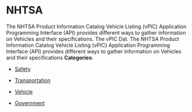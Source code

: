# NHTSA


The NHTSA Product Information Catalog Vehicle Listing (vPIC) Application Programming Interface (API) provides different ways to gather information on Vehicles and their specifications. The vPIC Dat. The NHTSA Product Information Catalog Vehicle Listing (vPIC) Application Programming Interface (API) provides different ways to gather information on Vehicles and their specifications
**Categories**:

- [Safety](https://github/awesome-apis/awesome-apis#safety)

- [Transportation](https://github/awesome-apis/awesome-apis#transportation)

- [Vehicle](https://github/awesome-apis/awesome-apis#vehicle)

- [Government](https://github/awesome-apis/awesome-apis#government)



